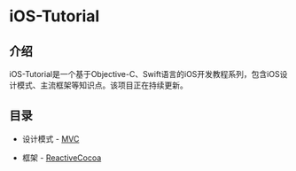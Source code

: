 # iOS-Tutorial

## 介绍

iOS-Tutorial是一个基于Objective-C、Swift语言的iOS开发教程系列，包含iOS设计模式、主流框架等知识点。该项目正在持续更新。

## 目录

- 设计模式
        - [MVC](https://github.com/ChinaWxq/iOS-Tutorial/tree/master/Design%20Patterns)
    
- 框架
        - [ReactiveCocoa](https://github.com/ChinaWxq/iOS-Tutorial/tree/master/ReactiveCocoa)
